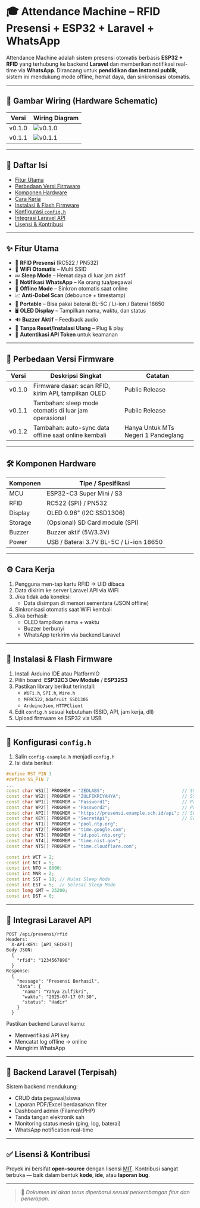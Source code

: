 # 🎓 Attendance Machine – RFID Presensi + ESP32 + Laravel + WhatsApp

Attendance Machine adalah sistem presensi otomatis berbasis **ESP32 + RFID** yang terhubung ke backend **Laravel** dan memberikan notifikasi real-time via **WhatsApp**. Dirancang untuk **pendidikan dan instansi publik**, sistem ini mendukung mode offline, hemat daya, dan sinkronisasi otomatis.

---

## 📸 Gambar Wiring (Hardware Schematic)

| Versi  | Wiring Diagram                        |
| ------ | ------------------------------------- |
| v0.1.0 | ![v0.1.0](firmware/v0.1.0/v0.1.0.svg) |
| v0.1.1 | ![v0.1.1](firmware/v0.1.1/v0.1.1.svg) |

---

## 🚀 Daftar Isi

- [Fitur Utama](#fitur-utama)
- [Perbedaan Versi Firmware](#perbedaan-versi-firmware)
- [Komponen Hardware](#komponen-hardware)
- [Cara Kerja](#cara-kerja)
- [Instalasi & Flash Firmware](#instalasi--flash-firmware)
- [Konfigurasi `config.h`](#konfigurasi-configh)
- [Integrasi Laravel API](#integrasi-laravel-api)
- [Lisensi & Kontribusi](#lisensi--kontribusi)

---

## ✨ Fitur Utama

- 🔐 **RFID Presensi** (RC522 / PN532)
- 📡 **WiFi Otomatis** – Multi SSID
- 💤 **Sleep Mode** – Hemat daya di luar jam aktif
- 💬 **Notifikasi WhatsApp** – Ke orang tua/pegawai
- 💾 **Offline Mode** – Sinkron otomatis saat online
- 📈 **Anti-Dobel Scan** (debounce + timestamp)
- 🔋 **Portable** – Bisa pakai baterai BL-5C / Li-ion / Baterai 18650
- 🖥️ **OLED Display** – Tampilkan nama, waktu, dan status
- 🔊 **Buzzer Aktif** – Feedback audio
- 🔧 **Tanpa Reset/Instalasi Ulang** – Plug & play
- 🔐 **Autentikasi API Token** untuk keamanan

---

## 🧪 Perbedaan Versi Firmware

| Versi  | Deskripsi Singkat                                     |Catatan                            |
| ------ | ----------------------------------------------------- |-----------------------------------|
| v0.1.0 | Firmware dasar: scan RFID, kirim API, tampilkan OLED  |Public Release                     |
| v0.1.1 | Tambahan: sleep mode otomatis di luar jam operasional |Public Release                     |
| v0.1.2 | Tambahan: auto-sync data offline saat online kembali  |Hanya Untuk MTs Negeri 1 Pandeglang|

---

## 🛠️ Komponen Hardware

| Komponen | Tipe / Spesifikasi                      |
| -------- | --------------------------------------- |
| MCU      | ESP32-C3 Super Mini / S3                |
| RFID     | RC522 (SPI) / PN532                     |
| Display  | OLED 0.96" (I2C SSD1306)                |
| Storage  | (Opsional) SD Card module (SPI)         |
| Buzzer   | Buzzer aktif (5V/3.3V)                  |
| Power    | USB / Baterai 3.7V BL-5C / Li-ion 18650 |

---

## ⚙️ Cara Kerja

1. Pengguna men-tap kartu RFID → UID dibaca
2. Data dikirim ke server Laravel API via WiFi
3. Jika tidak ada koneksi:
   - Data disimpan di memori sementara (JSON offline)
4. Sinkronisasi otomatis saat WiFi kembali
5. Jika berhasil:
   - OLED tampilkan nama + waktu
   - Buzzer berbunyi
   - WhatsApp terkirim via backend Laravel

---

## 🔧 Instalasi & Flash Firmware

1. Install Arduino IDE atau PlatformIO
2. Pilih board: **ESP32C3 Dev Module** / **ESP32S3**
3. Pastikan library berikut terinstall:
   - `WiFi.h`, `SPI.h`, `Wire.h`
   - `MFRC522`, `Adafruit_SSD1306`
   - `ArduinoJson`, `HTTPClient`
4. Edit `config.h` sesuai kebutuhan (SSID, API, jam kerja, dll)
5. Upload firmware ke ESP32 via USB

---

## 📝 Konfigurasi `config.h`

1. Salin `config-example.h` menjadi `config.h`
2. Isi data berikut:

```cpp
#define RST_PIN 3
#define SS_PIN 7
...
const char WS1[] PROGMEM = "ZEDLABS";                             // SSID Wifi 1
const char WS2[] PROGMEM = "ZULFIKRIYAHYA";                       // SSID Wifi 2 (Opsional)
const char WP1[] PROGMEM = "Password1";                           // Password Wifi 1
const char WP2[] PROGMEM = "Password2";                           // Password Wifi 2 (Opsional)
const char API[] PROGMEM = "https://presensi.example.sch.id/api"; // Sesuaikan dengan APP_URL pada.env
const char KEY[] PROGMEM = "SecretApi";                           // Sesuaikan dengan API_SECRET pada.env
const char NT1[] PROGMEM = "pool.ntp.org";
const char NT2[] PROGMEM = "time.google.com";
const char NT3[] PROGMEM = "id.pool.ntp.org";
const char NT4[] PROGMEM = "time.nist.gov";
const char NT5[] PROGMEM = "time.cloudflare.com";

const int WCT = 2;
const int NCT = 5;
const int NTO = 8000;
const int MNR = 2;
const int SST = 18; // Mulai Sleep Mode
const int EST = 5;  // Selesai Sleep Mode
const long GMT = 25200;
const int DST = 0;
```

---

## 🔗 Integrasi Laravel API

```
POST /api/presensi/rfid
Headers:
  X-API-KEY: [API_SECRET]
Body JSON:
  {
    "rfid": "1234567890"
  }
Response:
  {
    "message": "Presensi Berhasil",
    "data": {
      "nama": "Yahya Zulfikri",
      "waktu": "2025-07-17 07:30",
      "status": "Hadir"
    }
  }
```

Pastikan backend Laravel kamu:

- Memverifikasi API key
- Mencatat log offline → online
- Mengirim WhatsApp

---

## 🧠 Backend Laravel (Terpisah)

Sistem backend mendukung:

- CRUD data pegawai/siswa
- Laporan PDF/Excel berdasarkan filter
- Dashboard admin (FilamentPHP)
- Tanda tangan elektronik sah
- Monitoring status mesin (ping, log, baterai)
- WhatsApp notification real-time

---

## ✅ Lisensi & Kontribusi

Proyek ini bersifat **open-source** dengan lisensi [MIT](LICENSE).
Kontribusi sangat terbuka — baik dalam bentuk **kode**, **ide**, atau **laporan bug**.

---

> 📌 _Dokumen ini akan terus diperbarui sesuai perkembangan fitur dan penerapan._
